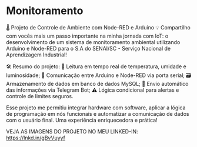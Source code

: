 # Monitoramento


🌡️ Projeto de Controle de Ambiente com Node-RED e Arduino 💡
Compartilho com vocês mais um passo importante na minha jornada com IoT: o desenvolvimento de um sistema de monitoramento ambiental utilizando Arduino e Node-RED para o S.A do SENAI/SC - Serviço Nacional de Aprendizagem Industrial!

🛠️ Resumo do projeto:
🔁 Leitura em tempo real de temperatura, umidade e luminosidade;
 🔌 Comunicação entre Arduino e Node-RED via porta serial;
 🗃️ Armazenamento de dados em banco de dados MySQL;
 📲 Envio automático das informações via Telegram Bot;
 ⚠️ Lógica condicional para alertas e controle de limites seguros.

Esse projeto me permitiu integrar hardware com software, aplicar a lógica de programação em nós funcionais e automatizar a comunicação de dados com o usuário final. Uma experiência enriquecedora e prática! 



VEJA AS IMAGENS DO PROJETO NO MEU LINKED-IN: https://lnkd.in/gBvVuyyf
